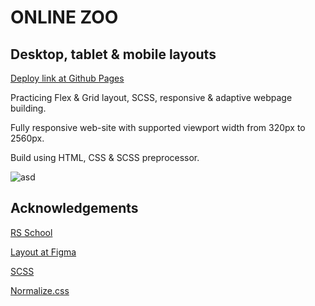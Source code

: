 # ONLINE ZOO

## Desktop, tablet & mobile layouts

[Deploy link at Github Pages](https://egatsak.github.io/online-zoo)

Practicing Flex & Grid layout, SCSS, responsive & adaptive webpage building.

Fully responsive web-site with supported viewport width from 320px to 2560px.

Build using HTML, CSS & SCSS preprocessor.

![asd](https://user-images.githubusercontent.com/103357389/201493216-81f64b51-938d-4d04-8ac6-99d562037cd3.jpg)

## Acknowledgements

[RS School](https://rs.school/)

[Layout at Figma](https://www.figma.com/file/jfEFwkXVj1WRq7sUHDr8os/PetStory-online")

[SCSS](https://sass-lang.com/)

[Normalize.css](https://necolas.github.io/normalize.css/)

